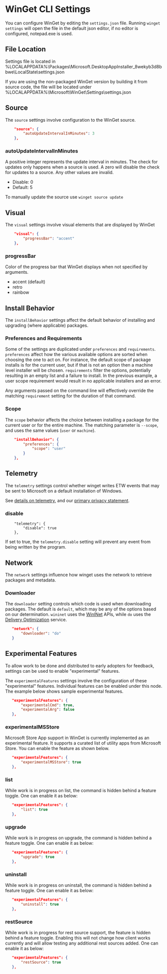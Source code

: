 # WinGet CLI Settings

You can configure WinGet by editing the `settings.json` file. Running `winget settings` will open the file in the default json editor, if no editor is configured, notepad.exe is used.

## File Location

Settings file is located in %LOCALAPPDATA%\Packages\Microsoft.DesktopAppInstaller_8wekyb3d8bbwe\LocalState\settings.json

If you are using the non-packaged WinGet version by building it from source code, the file will be located under %LOCALAPPDATA%\Microsoft\WinGet\Settings\settings.json

## Source

The `source` settings involve configuration to the WinGet source.

```json
    "source": {
        "autoUpdateIntervalInMinutes": 3
    },
``` 

### autoUpdateIntervalInMinutes

A positive integer represents the update interval in minutes. The check for updates only happens when a source is used. A zero will disable the check for updates to a source. Any other values are invalid.

- Disable: 0
- Default: 5

To manually update the source use `winget source update`

## Visual

The `visual` settings involve visual elements that are displayed by WinGet

```json
    "visual": {
        "progressBar": "accent"
    },
```

### progressBar

Color of the progress bar that WinGet displays when not specified by arguments. 

- accent (default)
- retro
- rainbow

## Install Behavior

The `installBehavior` settings affect the default behavior of installing and upgrading (where applicable) packages.

### Preferences and Requirements

Some of the settings are duplicated under `preferences` and `requirements`. `preferences` affect how the various available options are sorted when choosing the one to act on.  For instance, the default scope of package installs is for the current user, but if that is not an option then a machine level installer will be chosen. `requirements` filter the options, potentially resulting in an empty list and a failure to install. In the previous example, a user scope requirement would result in no applicable installers and an error.

Any arguments passed on the command line will effectively override the matching `requirement` setting for the duration of that command.

### Scope

The `scope` behavior affects the choice between installing a package for the current user or for the entire machine. The matching parameter is `--scope`, and uses the same values (`user` or `machine`).

```json
    "installBehavior": {
        "preferences": {
            "scope": "user"
        }
    },
```

## Telemetry

The `telemetry` settings control whether winget writes ETW events that may be sent to Microsoft on a default installation of Windows.

See [details on telemetry](../README.md#datatelemetry), and our [primary privacy statement](../privacy.md).

### disable

```
    "telemetry": {
        "disable": true
    },
```

If set to true, the `telemetry.disable` setting will prevent any event from being written by the program.

## Network

The `network` settings influence how winget uses the network to retrieve packages and metadata.

### Downloader

The `downloader` setting controls which code is used when downloading packages. The default is `default`, which may be any of the options based on our determination.
`wininet` uses the [WinINet](https://docs.microsoft.com/en-us/windows/win32/wininet/about-wininet) APIs, while `do` uses the
[Delivery Optimization](https://support.microsoft.com/en-us/windows/delivery-optimization-in-windows-10-0656e53c-15f2-90de-a87a-a2172c94cf6d) service.

```json
   "network": {
       "downloader": "do"
   }
```

## Experimental Features

To allow work to be done and distributed to early adopters for feedback, settings can be used to enable "experimental" features. 

The `experimentalFeatures` settings involve the configuration of these "experimental" features. Individual features can be enabled under this node. The example below shows sample experimental features.

```json
   "experimentalFeatures": {
       "experimentalCmd": true,
       "experimentalArg": false
   },
```

### experimentalMSStore

Microsoft Store App support in WinGet is currently implemented as an experimental feature. It supports a curated list of utility apps from Microsoft Store. You can enable the feature as shown below.

```json
   "experimentalFeatures": {
       "experimentalMSStore": true
   },
```

### list

While work is in progress on list, the command is hidden behind a feature toggle. One can enable it as below:

```json
   "experimentalFeatures": {
       "list": true
   },
```

### upgrade

While work is in progress on upgrade, the command is hidden behind a feature toggle. One can enable it as below:

```json
   "experimentalFeatures": {
       "upgrade": true
   },
```

### uninstall

While work is in progress on uninstall, the command is hidden behind a feature toggle. One can enable it as below:

```json
   "experimentalFeatures": {
       "uninstall": true
   },
```

### restSource

While work is in progress for rest source support, the feature is hidden behind a feature toggle. Enabling this will not change how client works currently and will allow testing any additional rest sources added. One can enable it as below:

```json
   "experimentalFeatures": {
       "restSource": true
   },
```
